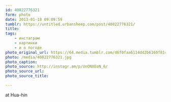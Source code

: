 ```yaml
---
id: 40822776321
form: photo
date: 2013-01-18 09:09:59
tumblr: https://untitled.urbansheep.com/post/40822776321/
title:
tags:
    - инстаграм
    - картинки
    - и о погоде
photo_original_url: https://64.media.tumblr.com/d6f0faa6114dd2b6160f814f07364c06/tumblr_mgt2cnFABd1qz4wzio1_640.jpg
photo: /media/40822776321.jpg
photo_caption: 
photo_source: http://instagr.am/p/UnONXEoN_6/
photo_source_url:
photo_source_title:

---
```


<p>at Hua-hin</p>
